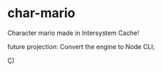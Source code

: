 # char-mario
Character mario made in Intersystem Cache!


future projection:
Convert the engine to Node CLI;

Ç)
